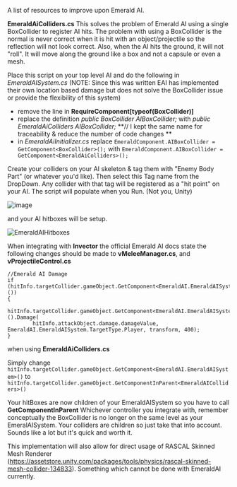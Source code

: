 A list of resources to improve upon Emerald AI.

**EmeraldAiColliders.cs**
This solves the problem of Emerald AI using a single BoxCollider to register AI hits. The problem with using a BoxCollider is the normal is never correct when it is hit with an object/projectile so the reflection will not look correct.  Also, when the AI hits the ground, it will not "roll".  It will move along the ground like a box and not a capsule or even a mesh.

Place this script on your top level AI and do the following in _EmeraldAISystem.cs_ (NOTE: Since this was written EAI has implemented their own location based damage but does not solve the BoxCollider issue or provide the flexibility of this system)

* remove the line in **RequireComponent[typeof(BoxCollider)]**
* replace the definition _public BoxCollider AIBoxCollider;_ with _public EmeraldAiColliders AIBoxCollider;_  **// I kept the same name for traceability & reduce the number of code changes **
* in _EmeraldAiInitializer.cs_ replace 
  `EmeraldComponent.AIBoxCollider = GetComponent<BoxCollider>();` with
  `EmeraldComponent.AIBoxCollider = GetComponent<EmeraldAiColliders>();`
  
Create your colliders on your AI skeleton & tag them with "Enemy Body Part" (or whatever you'd like).  Then select this Tag name from the DropDown.  Any collider with that tag will be registered as a "hit point" on your AI.
The script will populate when you Run. (Not you, Unity)

![image](https://user-images.githubusercontent.com/58187872/139158433-3aa40af1-d289-4b53-a4ac-d82b171d3e9d.png)

and your AI hitboxes will be setup.

![EmeraldAIHitboxes](https://user-images.githubusercontent.com/58187872/139869460-936e7e66-2477-4e4e-a4b4-5de84559b889.png)


When integrating with **Invector** the official Emerald AI docs state the following changes should be made to 
**vMeleeManager.cs**, and **vProjectileControl.cs**

```
//Emerald AI Damage
if (hitInfo.targetCollider.gameObject.GetComponent<EmeraldAI.EmeraldAISystem>())
{
    hitInfo.targetCollider.gameObject.GetComponent<EmeraldAI.EmeraldAISystem>().Damage(
        hitInfo.attackObject.damage.damageValue, EmeraldAI.EmeraldAISystem.TargetType.Player, transform, 400);
}
```

when using **EmeraldAiColliders.cs**

Simply change 
`hitInfo.targetCollider.gameObject.GetComponent<EmeraldAI.EmeraldAISystem>()` to 
`hitInfo.targetCollider.gameObject.GetComponentInParent<EmeraldAIColliders>()`

Your hitBoxes are now children of your EmeraldAISystem so you have to call **GetComponentInParent**
Whichever controller you integrate with, remember conceptually the BoxCollider is no longer on the same level as your EmeralAISystem.  Your colliders are children so just take that into account.
Sounds like a lot but it's quick and worth it.

This implementation will also allow for direct usage of RASCAL Skinned Mesh Renderer (https://assetstore.unity.com/packages/tools/physics/rascal-skinned-mesh-collider-134833).  Something which cannot be done with EmeraldAI currently.
